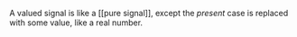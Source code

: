 A valued signal is like a [[pure signal]], except the $present$ case is replaced with some value, like a real number.
